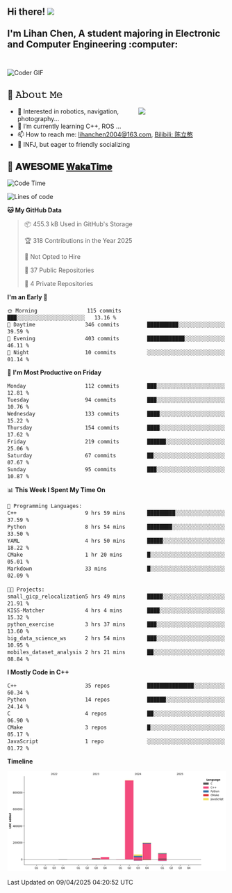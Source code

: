 <h2 align="left">
 <abc>
  <br>Hi there! <img src="https://user-images.githubusercontent.com/42378118/110234147-e3259600-7f4e-11eb-95be-0c4047144dea.gif" width="30"><br>
  <br> I'm Lihan Chen, A student majoring in Electronic and Computer Engineering :computer:<br>
  <br>
 </abc>
</h2>

<img align="center" src="https://media.giphy.com/media/SWoSkN6DxTszqIKEqv/giphy.gif" alt="Coder GIF" width="500">

## :book: 𝙰𝚋𝚘𝚞𝚝 𝙼𝚎

<img align="right" width="40%" src="https://github-readme-stats.vercel.app/api?username=LihanChen2004&show_icons=true&icon_color=CE1D2D&text_color=718096&bg_color=ffffff&hide_title=true" />

- 🌟 Interested in robotics, navigation, photography...
- 🌱 I’m currently learning C++, ROS ... 
- 📫 How to reach me: lihanchen2004@163.com, [Bilibili: 陈立憨](https://space.bilibili.com/170786212)
- 👯 INFJ, but eager to friendly socializing

## 📜 𝐀𝐖𝐄𝐒𝐎𝐌𝐄 [𝐖𝐚𝐤𝐚𝐓𝐢𝐦𝐞](https://github.com/anmol098/waka-readme-stats)

<!--START_SECTION:waka-->
![Code Time](http://img.shields.io/badge/Code%20Time-1%2C035%20hrs%2025%20mins-blue)

![Lines of code](https://img.shields.io/badge/From%20Hello%20World%20I%27ve%20Written-1.3%20million%20lines%20of%20code-blue)

**🐱 My GitHub Data** 

> 📦 455.3 kB Used in GitHub's Storage 
 > 
> 🏆 318 Contributions in the Year 2025
 > 
> 🚫 Not Opted to Hire
 > 
> 📜 37 Public Repositories 
 > 
> 🔑 4 Private Repositories 
 > 
**I'm an Early 🐤** 

```text
🌞 Morning                115 commits         ███░░░░░░░░░░░░░░░░░░░░░░   13.16 % 
🌆 Daytime                346 commits         ██████████░░░░░░░░░░░░░░░   39.59 % 
🌃 Evening                403 commits         ████████████░░░░░░░░░░░░░   46.11 % 
🌙 Night                  10 commits          ░░░░░░░░░░░░░░░░░░░░░░░░░   01.14 % 
```
📅 **I'm Most Productive on Friday** 

```text
Monday                   112 commits         ███░░░░░░░░░░░░░░░░░░░░░░   12.81 % 
Tuesday                  94 commits          ███░░░░░░░░░░░░░░░░░░░░░░   10.76 % 
Wednesday                133 commits         ████░░░░░░░░░░░░░░░░░░░░░   15.22 % 
Thursday                 154 commits         ████░░░░░░░░░░░░░░░░░░░░░   17.62 % 
Friday                   219 commits         ██████░░░░░░░░░░░░░░░░░░░   25.06 % 
Saturday                 67 commits          ██░░░░░░░░░░░░░░░░░░░░░░░   07.67 % 
Sunday                   95 commits          ███░░░░░░░░░░░░░░░░░░░░░░   10.87 % 
```


📊 **This Week I Spent My Time On** 

```text
💬 Programming Languages: 
C++                      9 hrs 59 mins       █████████░░░░░░░░░░░░░░░░   37.59 % 
Python                   8 hrs 54 mins       ████████░░░░░░░░░░░░░░░░░   33.50 % 
YAML                     4 hrs 50 mins       █████░░░░░░░░░░░░░░░░░░░░   18.22 % 
CMake                    1 hr 20 mins        █░░░░░░░░░░░░░░░░░░░░░░░░   05.01 % 
Markdown                 33 mins             █░░░░░░░░░░░░░░░░░░░░░░░░   02.09 % 

🐱‍💻 Projects: 
small_gicp_relocalization5 hrs 49 mins       █████░░░░░░░░░░░░░░░░░░░░   21.91 % 
KISS-Matcher             4 hrs 4 mins        ████░░░░░░░░░░░░░░░░░░░░░   15.32 % 
python_exercise          3 hrs 37 mins       ███░░░░░░░░░░░░░░░░░░░░░░   13.60 % 
big_data_science_ws      2 hrs 54 mins       ███░░░░░░░░░░░░░░░░░░░░░░   10.95 % 
mobiles_dataset_analysis 2 hrs 21 mins       ██░░░░░░░░░░░░░░░░░░░░░░░   08.84 % 
```

**I Mostly Code in C++** 

```text
C++                      35 repos            ███████████████░░░░░░░░░░   60.34 % 
Python                   14 repos            ██████░░░░░░░░░░░░░░░░░░░   24.14 % 
C                        4 repos             ██░░░░░░░░░░░░░░░░░░░░░░░   06.90 % 
CMake                    3 repos             █░░░░░░░░░░░░░░░░░░░░░░░░   05.17 % 
JavaScript               1 repo              ░░░░░░░░░░░░░░░░░░░░░░░░░   01.72 % 
```



**Timeline**

![Lines of Code chart](https://raw.githubusercontent.com/LihanChen2004/LihanChen2004/main/assets/bar_graph.png)


 Last Updated on 09/04/2025 04:20:52 UTC
<!--END_SECTION:waka-->

<!--
**LihanChen2004/LihanChen2004** is a ✨ _special_ ✨ repository because its `README.md` (this file) appears on your GitHub profile.

Here are some ideas to get you started:

- 🔭 I’m currently working on ...
- 🌱 I’m currently learning ...
- 👯 I’m looking to collaborate on ...
- 🤔 I’m looking for help with ...
- 💬 Ask me about ...
- 📫 How to reach me: ...
- 😄 Pronouns: ...
- ⚡ Fun fact: ...
-->
